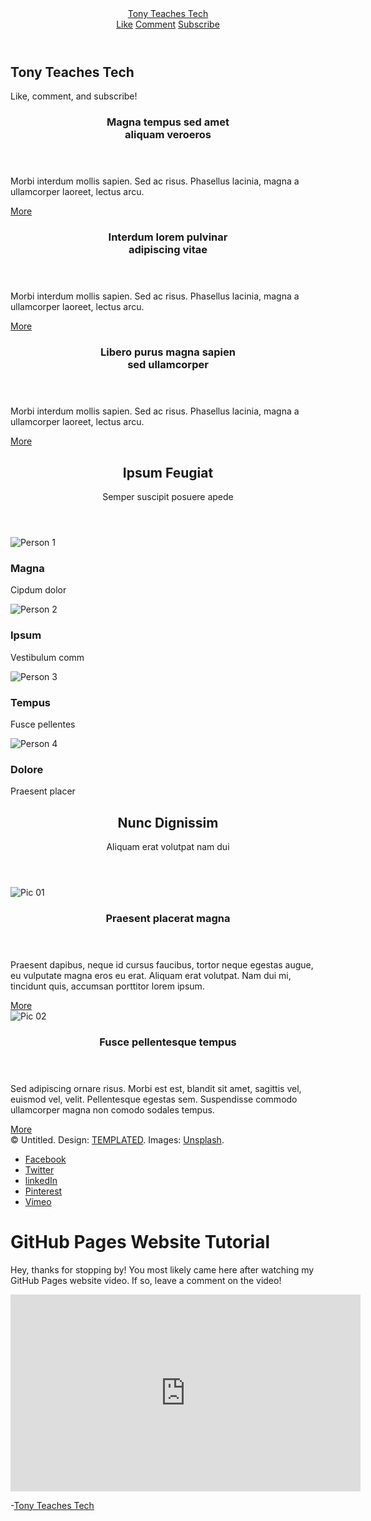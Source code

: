 <!DOCTYPE HTML>
<!--
	Theory by TEMPLATED
	templated.co @templatedco
	Released for free under the Creative Commons Attribution 3.0 license (templated.co/license)
-->
<html>
	<head>
		<title>Tony Teaches Tech</title>
		<meta charset="utf-8" />
		<meta name="viewport" content="width=device-width, initial-scale=1" />
		<link rel="stylesheet" href="assets/css/main.css" />
	</head>
	<body>
		<!-- Header -->
			<header id="header">
				<div class="inner">
					<a href="index.html" class="logo">Tony Teaches Tech</a>
					<nav id="nav">
						<a href="index.html">Like</a>
						<a href="generic.html">Comment</a>
						<a href="elements.html">Subscribe</a>
					</nav>
					<a href="#navPanel" class="navPanelToggle"><span class="fa fa-bars"></span></a>
				</div>
			</header>
		<!-- Banner -->
			<section id="banner">
				<h1>Tony Teaches Tech</h1>
				<p>Like, comment, and subscribe!</p>
			</section>
		<!-- One -->
			<section id="one" class="wrapper">
				<div class="inner">
					<div class="flex flex-3">
						<article>
							<header>
								<h3>Magna tempus sed amet<br /> aliquam veroeros</h3>
							</header>
							<p>Morbi interdum mollis sapien. Sed ac risus. Phasellus lacinia, magna a ullamcorper laoreet, lectus arcu.</p>
							<footer>
								<a href="#" class="button special">More</a>
							</footer>
						</article>
						<article>
							<header>
								<h3>Interdum lorem pulvinar<br /> adipiscing vitae</h3>
							</header>
							<p>Morbi interdum mollis sapien. Sed ac risus. Phasellus lacinia, magna a ullamcorper laoreet, lectus arcu.</p>
							<footer>
								<a href="#" class="button special">More</a>
							</footer>
						</article>
						<article>
							<header>
								<h3>Libero purus magna sapien<br /> sed ullamcorper</h3>
							</header>
							<p>Morbi interdum mollis sapien. Sed ac risus. Phasellus lacinia, magna a ullamcorper laoreet, lectus arcu.</p>
							<footer>
								<a href="#" class="button special">More</a>
							</footer>
						</article>
					</div>
				</div>
			</section>
		<!-- Two -->
			<section id="two" class="wrapper style1 special">
				<div class="inner">
					<header>
						<h2>Ipsum Feugiat</h2>
						<p>Semper suscipit posuere apede</p>
					</header>
					<div class="flex flex-4">
						<div class="box person">
							<div class="image round">
								<img src="images/pic03.jpg" alt="Person 1" />
							</div>
							<h3>Magna</h3>
							<p>Cipdum dolor</p>
						</div>
						<div class="box person">
							<div class="image round">
								<img src="images/pic04.jpg" alt="Person 2" />
							</div>
							<h3>Ipsum</h3>
							<p>Vestibulum comm</p>
						</div>
						<div class="box person">
							<div class="image round">
								<img src="images/pic05.jpg" alt="Person 3" />
							</div>
							<h3>Tempus</h3>
							<p>Fusce pellentes</p>
						</div>
						<div class="box person">
							<div class="image round">
								<img src="images/pic06.jpg" alt="Person 4" />
							</div>
							<h3>Dolore</h3>
							<p>Praesent placer</p>
						</div>
					</div>
				</div>
			</section>
		<!-- Three -->
			<section id="three" class="wrapper special">
				<div class="inner">
					<header class="align-center">
						<h2>Nunc Dignissim</h2>
						<p>Aliquam erat volutpat nam dui </p>
					</header>
					<div class="flex flex-2">
						<article>
							<div class="image fit">
								<img src="images/pic01.jpg" alt="Pic 01" />
							</div>
							<header>
								<h3>Praesent placerat magna</h3>
							</header>
							<p>Praesent dapibus, neque id cursus faucibus, tortor neque egestas augue, eu vulputate magna eros eu erat. Aliquam erat volutpat. Nam dui mi, tincidunt quis, accumsan porttitor lorem ipsum.</p>
							<footer>
								<a href="#" class="button special">More</a>
							</footer>
						</article>
						<article>
							<div class="image fit">
								<img src="images/pic02.jpg" alt="Pic 02" />
							</div>
							<header>
								<h3>Fusce pellentesque tempus</h3>
							</header>
							<p>Sed adipiscing ornare risus. Morbi est est, blandit sit amet, sagittis vel, euismod vel, velit. Pellentesque egestas sem. Suspendisse commodo ullamcorper magna non comodo sodales tempus.</p>
							<footer>
								<a href="#" class="button special">More</a>
							</footer>
						</article>
					</div>
				</div>
			</section>
		<!-- Footer -->
			<footer id="footer">
				<div class="inner">
					<div class="flex">
						<div class="copyright">
							&copy; Untitled. Design: <a href="https://templated.co">TEMPLATED</a>. Images: <a href="https://unsplash.com">Unsplash</a>.
						</div>
						<ul class="icons">
							<li><a href="#" class="icon fa-facebook"><span class="label">Facebook</span></a></li>
							<li><a href="#" class="icon fa-twitter"><span class="label">Twitter</span></a></li>
							<li><a href="#" class="icon fa-linkedin"><span class="label">linkedIn</span></a></li>
							<li><a href="#" class="icon fa-pinterest-p"><span class="label">Pinterest</span></a></li>
							<li><a href="#" class="icon fa-vimeo"><span class="label">Vimeo</span></a></li>
						</ul>
					</div>
				</div>
			</footer>
		<!-- Scripts -->
			<script src="assets/js/jquery.min.js"></script>
			<script src="assets/js/skel.min.js"></script>
			<script src="assets/js/util.js"></script>
			<script src="assets/js/main.js"></script>
	</body>
</html>
<!DOCTYPE html>
<html lang="en">
<head>
    <meta charset="utf-8"/>
    <title>Tony Teaches Tech</title>
</head>
<body>
<h1>GitHub Pages Website Tutorial</h1>
<p>Hey, thanks for stopping by! You most likely came here after watching my GitHub Pages website video. If so, leave a comment on the video!</p>
<iframe width="560" height="315" src="https://www.youtube.com/embed/o5g-lUuFgpg" title="YouTube video player" frameborder="0" allow="accelerometer; autoplay; clipboard-write; encrypted-media; gyroscope; picture-in-picture" allowfullscreen></iframe>
<p>-<a href="https://tonyteaches.tech" target="_blank">Tony Teaches Tech</a></p>
</body>
</html>
